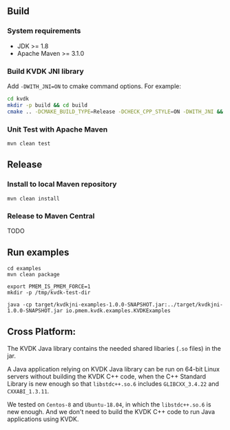 ## Build

### System requirements
* JDK >= 1.8
* Apache Maven >= 3.1.0

### Build KVDK JNI library
Add `-DWITH_JNI=ON` to cmake command options. For example:

```bash
cd kvdk
mkdir -p build && cd build
cmake .. -DCMAKE_BUILD_TYPE=Release -DCHECK_CPP_STYLE=ON -DWITH_JNI && make -j
```

### Unit Test with Apache Maven
```
mvn clean test
``` 

## Release
### Install to local Maven repository
```
mvn clean install
```

### Release to Maven Central
TODO


## Run examples
```
cd examples
mvn clean package

export PMEM_IS_PMEM_FORCE=1
mkdir -p /tmp/kvdk-test-dir

java -cp target/kvdkjni-examples-1.0.0-SNAPSHOT.jar:../target/kvdkjni-1.0.0-SNAPSHOT.jar io.pmem.kvdk.examples.KVDKExamples
```

## Cross Platform:

The KVDK Java library contains the needed shared libaries (`.so` files) in the jar.

A Java application relying on KVDK Java library can be run on 64-bit Linux servers without building the KVDK C++ code, when the C++ Standard Library is new enough so that `libstdc++.so.6` includes `GLIBCXX_3.4.22` and `CXXABI_1.3.11`.

We tested on `Centos-8` and `Ubuntu-18.04`, in which the `libstdc++.so.6` is new enough. And we don't need to build the KVDK C++ code to run Java applications using KVDK.
